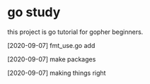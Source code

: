 # go study

this project is go tutorial for gopher beginners.

[2020-09-07] fmt_use.go add

[2020-09-07] make packages

[2020-09-07] making things right